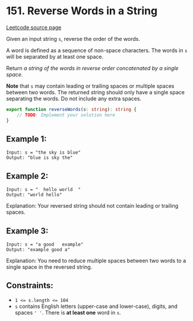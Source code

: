 # 151. Reverse Words in a String

[Leetcode source page](https://leetcode.com/problems/reverse-words-in-a-string/description)

Given an input string `s`, reverse the order of the words.

A word is defined as a sequence of non-space characters. The words in `s` will be separated by at least one space.

Return *a string of the words in reverse order concatenated by a single space.*

**Note** that `s` may contain leading or trailing spaces or multiple spaces between two words. The returned string should only have a single space separating the words. Do not include any extra spaces.

```typescript
export function reverseWords(s: string): string {
    // TODO: Implement your solution here
}
```

## Example 1:

```
Input: s = "the sky is blue"
Output: "blue is sky the"
```

## Example 2:

```
Input: s = "  hello world  "
Output: "world hello"
```

Explanation: Your reversed string should not contain leading or trailing spaces.

## Example 3:

```
Input: s = "a good   example"
Output: "example good a"
```

Explanation: You need to reduce multiple spaces between two words to a single space in the reversed string.


## Constraints:

- `1 <= s.length <= 104`
- `s` contains English letters (upper-case and lower-case), digits, and spaces `' '`.
There is **at least one** word in `s`.